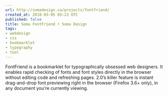 ```yaml
---
url: http://somadesign.ca/projects/fontfriend/
created_at: 2010-03-05 03:23 UTC
published: false
title: Soma FontFriend • Soma Design
tags:
- webdesign
- css
- bookmarklet
- typography
- tool
---
```


FontFriend is a bookmarklet for typographically obsessed web designers. It enables rapid checking of fonts and font styles directly in the browser without editing code and refreshing pages. 2.0’s killer feature is instant drag-and-drop font previewing right in the browser (Firefox 3.6+ only), in any document you’re currently viewing.
